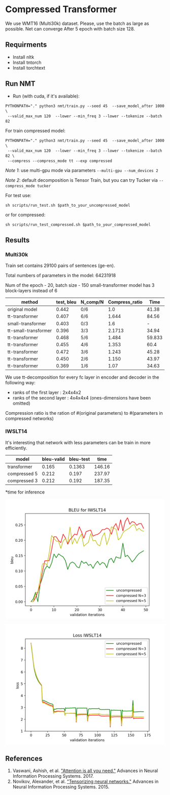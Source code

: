 
# Compressed Transformer

We use WMT16 (Multi30k) dataset. 
Please, use the batch as large as possible. 
Net can converge After 5 epoch with batch size 128.
   
## Requirments

* Install nltk
* Install tntorch
* Install torchtext


## Run NMT

* Run (with cuda, if it's available):

```
PYTHONPATH="." python3 nmt/train.py --seed 45  --save_model_after 1000 \
 --valid_max_num 120  --lower --min_freq 3 --lower --tokenize --batch 82
 ```
 
 
 For train compressed model:

```
PYTHONPATH="." python3 nmt/train.py --seed 45  --save_model_after 1000 \
 --valid_max_num 120  --lower --min_freq 3 --lower --tokenize --batch 82 \
 --compress --compress_mode tt --exp compressed

 ```
 
 _Note 1_: use multi-gpu mode via parameters ```--multi-gpu --num_devices 2``` 
 
 _Note 2_: default decomposition is Tensor Train, but you can try Tucker via ```--compress_mode tucker```
 
 For test use:
 ```
 sh scripts/run_test.sh $path_to_your_uncompressed_model
 ```
 or for compressed:
  ```
 sh scripts/run_test_compressed.sh $path_to_your_compressed_model
 ```
 
## Results

### Multi30k
Train set contains 29100 pairs of sentences (ge-en).
 
Total numbers of parameters in the model:  64231918

Num of the epoch - 20, batch size - 150
small-transformer model has 3 block-layers instead of 6


| method         | test, bleu  | N_comp/N  | Compress_ratio | Time |
|----------------|---------|---------| -------------- |------|
| original model |  0.442 |  0/6   |  1.0 |  41.38 |
| tt-transformer | 0.407 | 6/6 | 1.644 | 84.56 |
| small-transformer | 0.403 | 0/3 | 1.6 | - |
| tt-small-transformer | 0.396 | 3/3 | 2.1713 | 34.94 |
| tt-transformer | 0.468  | 5/6 |  1.484 |  59.833 |
| tt-transformer | 0.455  | 4/6 | 1.353 | 60.4 |
| tt-transformer | 0.472 | 3/6 |  1.243 | 45.28 |
| tt-transformer | 0.450 | 2/6 | 1.150 | 43.97
| tt-transformer | 0.369 | 1/6 | 1.07 | 34.63

 

We use tt-decomposition for every fc layer in encoder and decoder  in the following way:
- ranks of the first layer   : 2x4x4x2
- ranks of  the second layer : 4x4x4x4
(ones-dimensions have been omitted)

Compression ratio is the ration of #(original parameters) to #(parameters in compressed networks) 


### IWSLT14

It's interesting that network with less parameters can be train in more efficiently.

 | model | bleu-valid | bleu-test | time |
 | ------ | ---- | ---- | ---- |
 | transformer | 0.165 |  0.1363 | 146.16 |
 | compressed 5| 0.212 | 0.197 | 237.97 |
 | compressed 3| 0.212 | 0.192 | 187.35 |
 
 
 *time for inference
 
 ![image1](./imgs/val_bleu_curve.png)
 
 
  ![image2](./imgs/val_loss_curve.png)
  
  ## References
1. Vaswani, Ashish, et al. ["Attention is all you need."](https://arxiv.org/abs/1706.03762.pdf) Advances in Neural Information Processing Systems. 2017.
2. Novikov, Alexander, et al. ["Tensorizing neural networks."](https://arxiv.org/pdf/1509.06569.pdf) Advances in Neural Information Processing Systems. 2015.
